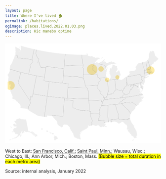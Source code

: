 ```yaml
---
layout: page
title: Where I've lived 🏠
permalink: /habitations/
ogimage: places.lived.2022.01.03.png
description: Hic manebo optime
---
```

<img src="/assets/og/places.lived.2022.01.03.png">

<span class="muted small">West to East: </span><a class="muted" href="/fog">San Francisco, Calif.;</a> <a class="muted" href="/mn">Saint Paul, Minn.;</a> <span class="muted small">Wausau, Wisc.; Chicago, Ill.; Ann Arbor, Mich.; Boston, Mass.</span> <mark><span class="muted small">(Bubble size = total duration in each metro area)</span></mark>

<span class="muted small">Source: internal analysis, January 2022</span>